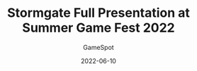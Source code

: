 ---
youtube_id: _xgqVf7BDWc
title: Stormgate Full Presentation at Summer Game Fest 2022
url: https://www.youtube.com/watch?v=_xgqVf7BDWc
thumbnail: https://i.ytimg.com/vi/_xgqVf7BDWc/maxresdefault.jpg
author: GameSpot
author_url: https://www.youtube.com/@GameSpot
author_avatar_url: https://yt3.ggpht.com/tSa0LOUmL4X5uAwT68EF1--WJK_ImJjjgxhLLpnmN80TkKSV7uJExUkxs0TXFdtXPN8AZIjIhQ=s88-c-k-c0x00ffffff-no-rj
date: 2022-06-10
tags:
  - Official
---
